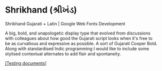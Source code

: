 # Shrikhand (શ્રીખંડ)

Shrikhand Gujarati + Latin | Google Web Fonts Development

A big, bold, and unapologetic display type that evolved from discussions with
colleagues about how good the Gujarati script looks when it's free to be as
curvatious and expressive as possible. A sort of Gujarati Cooper Bold. Along
with standardised Indic programming I would like to include some stylised
contextual alternates to add flair and spontaneity.

<a href="http://jonpinhorn.github.io/shrikhand/">[Testing documents]<a>
